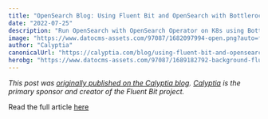 ```yaml
---
title: "OpenSearch Blog: Using Fluent Bit and OpenSearch with Bottlerocket and Kubelet logs"
date: "2022-07-25"
description: "Run OpenSearch with OpenSearch Operator on K8s using Bottlerocket and Fluent Bit to collect logs from the nodes of the same K8s cluster."
image: "https://www.datocms-assets.com/97087/1682097994-open.png?auto=format&fit=max&w=1200"
author: "Calyptia"
canonicalUrl: "https://calyptia.com/blog/using-fluent-bit-and-opensearch-with-bottlerocket-and-kubelet-log"
herobg: "https://www.datocms-assets.com/97087/1689182792-background-fluent-bit.png"
---
```

*This post was [originally published on the Calyptia blog](https://calyptia.com/blog/using-fluent-bit-and-opensearch-with-bottlerocket-and-kubelet-log). [Calyptia](https://calyptia.com) is the primary sponsor and creator of the Fluent Bit project.*

Read the full article [here](https://opensearch.org/blog/technical-post/2022/07/bottlerocket-k8s-fluent-bit/)


